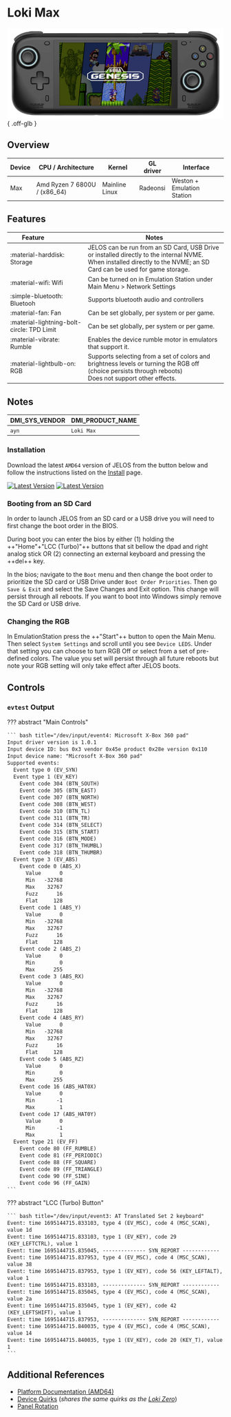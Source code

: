 # Loki Max

![](../../_inc/images/devices/ayn-loki.png){ .off-glb }

## Overview

| Device | CPU / Architecture | Kernel | GL driver | Interface |
| -- | -- | -- | -- | -- |
| Max | Amd Ryzen 7 6800U / (x86_64) | Mainline Linux | Radeonsi | Weston + Emulation Station |

## Features

| Feature&nbsp;&nbsp;&nbsp;&nbsp;&nbsp;&nbsp;&nbsp;&nbsp;&nbsp;&nbsp;&nbsp;&nbsp;&nbsp;&nbsp;&nbsp;&nbsp; | Notes |
| -- | -- |
| :material-harddisk: Storage | JELOS can be run from an SD Card, USB Drive or installed directly to the internal NVME. <br> When installed directly to the NVME; an SD Card can be used for game storage. |
| :material-wifi: Wifi | Can be turned on in Emulation Station under Main Menu > Network Settings |
| :simple-bluetooth: Bluetooh | Supports bluetooth audio and controllers |
| :material-fan: Fan | Can be set globally, per system or per game. |
| :material-lightning-bolt-circle: TPD Limit | Can be set globally, per system or per game. |
| :material-vibrate: Rumble | Enables the device rumble motor in emulators that support it. |
| :material-lightbulb-on: RGB | Supports selecting from a set of colors and brightness levels or turning the RGB off (choice persists through reboots) <br> Does not support other effects. |

## Notes

| DMI_SYS_VENDOR | DMI_PRODUCT_NAME |
| -- | -- |
| `ayn` | `Loki Max` |

### Installation

Download the latest `AMD64` version of JELOS from the button below and follow the instructions listed on the [Install](../../../play/install/) page.

[![Latest Version](https://img.shields.io/github/release/JustEnoughLinuxOS/distribution.svg?labelColor=111111&color=5998FF&label=Latest&style=flat#only-light)](https://github.com/JustEnoughLinuxOS/distribution/releases/latest)
[![Latest Version](https://img.shields.io/github/release/JustEnoughLinuxOS/distribution.svg?labelColor=dddddd&color=5998FF&label=Latest&style=flat#only-dark)](https://github.com/JustEnoughLinuxOS/distribution/releases/latest)

### Booting from an SD Card

In order to launch JELOS from an SD card or a USB drive you will need to first change the boot order in the BIOS.  

During boot you can enter the bios by either (1) holding the ++"Home"+"LCC (Turbo)"++ buttons that sit bellow the dpad and right analog stick OR (2) connecting an external keyboard and pressing the ++del++ key.  

In the bios; navigate to the `Boot` menu and then change the boot order to prioritize the SD card or USB Drive under `Boot Order Priorities`. Then go `Save & Exit` and select the Save Changes and Exit option.  This change will persist through all reboots.  If you want to boot into Windows simply remove the SD Card or USB drive.

### Changing the RGB 

In EmulationStation press the ++"Start"++ button to open the Main Menu.  Then select `System Settings` and scroll until you see `Device LEDS`.  Under that setting you can choose to turn RGB Off or select from a set of pre-defined colors.  The value you set will persist through all future reboots but note your RGB setting will only take effect after JELOS boots.

## Controls

### `evtest` Output

??? abstract "Main Controls"

	``` bash title="/dev/input/event4: Microsoft X-Box 360 pad"
	Input driver version is 1.0.1
	Input device ID: bus 0x3 vendor 0x45e product 0x28e version 0x110
	Input device name: "Microsoft X-Box 360 pad"
	Supported events:
	  Event type 0 (EV_SYN)
	  Event type 1 (EV_KEY)
	    Event code 304 (BTN_SOUTH)
	    Event code 305 (BTN_EAST)
	    Event code 307 (BTN_NORTH)
	    Event code 308 (BTN_WEST)
	    Event code 310 (BTN_TL)
	    Event code 311 (BTN_TR)
	    Event code 314 (BTN_SELECT)
	    Event code 315 (BTN_START)
	    Event code 316 (BTN_MODE)
	    Event code 317 (BTN_THUMBL)
	    Event code 318 (BTN_THUMBR)
	  Event type 3 (EV_ABS)
	    Event code 0 (ABS_X)
	      Value      0
	      Min   -32768
	      Max    32767
	      Fuzz      16
	      Flat     128
	    Event code 1 (ABS_Y)
	      Value      0
	      Min   -32768
	      Max    32767
	      Fuzz      16
	      Flat     128
	    Event code 2 (ABS_Z)
	      Value      0
	      Min        0
	      Max      255
	    Event code 3 (ABS_RX)
	      Value      0
	      Min   -32768
	      Max    32767
	      Fuzz      16
	      Flat     128
	    Event code 4 (ABS_RY)
	      Value      0
	      Min   -32768
	      Max    32767
	      Fuzz      16
	      Flat     128
	    Event code 5 (ABS_RZ)
	      Value      0
	      Min        0
	      Max      255
	    Event code 16 (ABS_HAT0X)
	      Value      0
	      Min       -1
	      Max        1
	    Event code 17 (ABS_HAT0Y)
	      Value      0
	      Min       -1
	      Max        1
	  Event type 21 (EV_FF)
	    Event code 80 (FF_RUMBLE)
	    Event code 81 (FF_PERIODIC)
	    Event code 88 (FF_SQUARE)
	    Event code 89 (FF_TRIANGLE)
	    Event code 90 (FF_SINE)
	    Event code 96 (FF_GAIN)
	```

??? abstract "LCC (Turbo) Button"

	``` bash title="/dev/input/event3: AT Translated Set 2 keyboard"
	Event: time 1695144715.833103, type 4 (EV_MSC), code 4 (MSC_SCAN), value 1d
	Event: time 1695144715.833103, type 1 (EV_KEY), code 29 (KEY_LEFTCTRL), value 1
	Event: time 1695144715.835045, -------------- SYN_REPORT ------------
	Event: time 1695144715.837953, type 4 (EV_MSC), code 4 (MSC_SCAN), value 38
	Event: time 1695144715.837953, type 1 (EV_KEY), code 56 (KEY_LEFTALT), value 1
	Event: time 1695144715.833103, -------------- SYN_REPORT ------------
	Event: time 1695144715.835045, type 4 (EV_MSC), code 4 (MSC_SCAN), value 2a
	Event: time 1695144715.835045, type 1 (EV_KEY), code 42 (KEY_LEFTSHIFT), value 1
	Event: time 1695144715.837953, -------------- SYN_REPORT ------------
	Event: time 1695144715.840035, type 4 (EV_MSC), code 4 (MSC_SCAN), value 14
	Event: time 1695144715.840035, type 1 (EV_KEY), code 20 (KEY_T), value 1
	```

## Additional References

- [Platform Documentation (AMD64)](https://github.com/JustEnoughLinuxOS/distribution/blob/main/documentation/PER_DEVICE_DOCUMENTATION/AMD64)
- [Device Quirks](https://github.com/JustEnoughLinuxOS/distribution/tree/main/packages/hardware/quirks/devices/ayn%20Loki%20Zero) (*shares the same quirks as the [Loki Zero](loki-zero.md)*)
- [Panel Rotation](https://github.com/JustEnoughLinuxOS/distribution/blob/main/packages/kernel/linux/patches/AMD64/002-display-quirks.patch)
